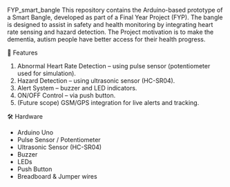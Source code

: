 FYP_smart_bangle
This repository contains the Arduino-based prototype of a Smart Bangle, developed as part of a Final Year Project (FYP). The bangle is designed to assist in safety and health monitoring by integrating heart rate sensing and hazard detection. The Project motivation is to make the dementia, autism people have better access for  their health progress.

📌 Features
1. Abnormal Heart Rate Detection – using pulse sensor (potentiometer used for simulation).
2. Hazard Detection – using ultrasonic sensor (HC-SR04).
3. Alert System – buzzer and LED indicators.
4. ON/OFF Control – via push button.
5. (Future scope) GSM/GPS integration for live alerts and tracking.

🛠️ Hardware
- Arduino Uno
- Pulse Sensor / Potentiometer
- Ultrasonic Sensor (HC-SR04)
- Buzzer
- LEDs
- Push Button
- Breadboard & Jumper wires
  

